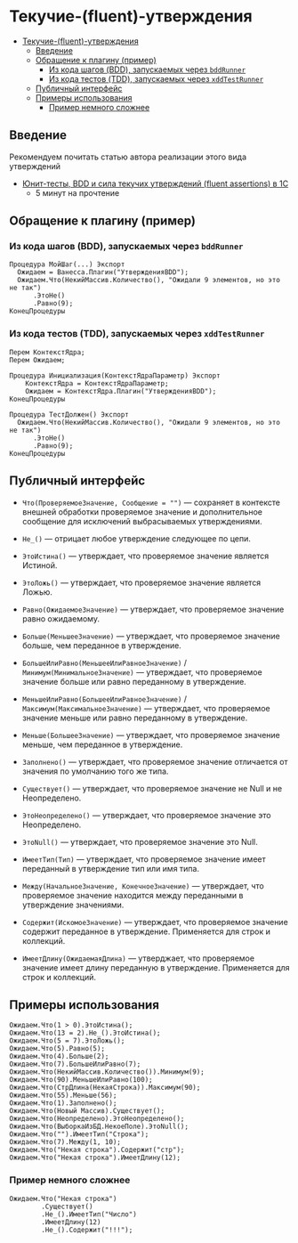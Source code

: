<a id="markdown-текучие-fluent-утверждения" name="текучие-fluent-утверждения"></a>
# Текучие-(fluent)-утверждения

<!-- TOC -->

- [Текучие-(fluent)-утверждения](#текучие-fluent-утверждения)
    - [Введение](#введение)
    - [Обращение к плагину (пример)](#обращение-к-плагину-пример)
        - [Из кода шагов (BDD), запускаемых через `bddRunner`](#из-кода-шагов-bdd-запускаемых-через-bddrunner)
        - [Из кода тестов (TDD), запускаемых через `xddTestRunner`](#из-кода-тестов-tdd-запускаемых-через-xddtestrunner)
    - [Публичный интерфейс](#публичный-интерфейс)
    - [Примеры использования](#примеры-использования)
        - [Пример немного сложнее](#пример-немного-сложнее)

<!-- /TOC -->

<a id="markdown-введение" name="введение"></a>
## Введение

Рекомендуем почитать статью автора реализации этого вида утверждений
- [Юнит-тесты, BDD и сила текучих утверждений (fluent assertions) в 1С](http://habrahabr.ru/post/260013/)
  - 5 минут на прочтение

<a id="markdown-обращение-к-плагину-пример" name="обращение-к-плагину-пример"></a>
## Обращение к плагину (пример)

<a id="markdown-из-кода-шагов-bdd-запускаемых-через-bddrunner" name="из-кода-шагов-bdd-запускаемых-через-bddrunner"></a>
### Из кода шагов (BDD), запускаемых через `bddRunner`

```bsl
Процедура МойШаг(...) Экспорт
  Ожидаем = Ванесса.Плагин("УтвержденияBDD");
  Ожидаем.Что(НекийМассив.Количество(), "Ожидали 9 элементов, но это не так")
      .ЭтоНе()
      .Равно(9);
КонецПроцедуры
```

<a id="markdown-из-кода-тестов-tdd-запускаемых-через-xddtestrunner" name="из-кода-тестов-tdd-запускаемых-через-xddtestrunner"></a>
### Из кода тестов (TDD), запускаемых через `xddTestRunner`

```bsl
Перем КонтекстЯдра;
Перем Ожидаем;

Процедура Инициализация(КонтекстЯдраПараметр) Экспорт
	КонтекстЯдра = КонтекстЯдраПараметр;
	Ожидаем = КонтекстЯдра.Плагин("УтвержденияBDD");
КонецПроцедуры

Процедура ТестДолжен() Экспорт
  Ожидаем.Что(НекийМассив.Количество(), "Ожидали 9 элементов, но это не так")
      .ЭтоНе()
      .Равно(9);
КонецПроцедуры
```

<a id="markdown-публичный-интерфейс" name="публичный-интерфейс"></a>
## Публичный интерфейс

- `Что(ПроверяемоеЗначение, Сообщение = "")` — сохраняет в контексте внешней обработки проверяемое значение и дополнительное сообщение для исключений выбрасываемых утверждениями.

- `Не_()` — отрицает любое утверждение следующее по цепи.

- `ЭтоИстина()` — утверждает, что проверяемое значение является Истиной.

- `ЭтоЛожь()` — утверждает, что проверяемое значение является Ложью.

- `Равно(ОжидаемоеЗначение)` — утверждает, что проверяемое значение равно ожидаемому.

- `Больше(МеньшееЗначение)` — утверждает, что проверяемое значение больше, чем переданное в утверждение.

- `БольшеИлиРавно(МеньшееИлиРавноеЗначение)` / `Минимум(МинимальноеЗначение)` — утверждает, что проверяемое значение больше или равно переданному в утверждение.

- `МеньшеИлиРавно(БольшееИлиРавноеЗначение)` / `Максимум(МаксимальноеЗначение)` — утверждает, что проверяемое значение меньше или равно переданному в утверждение.

- `Меньше(БольшееЗначение)` — утверждает, что проверяемое значение меньше, чем переданное в утверждение.

- `Заполнено()` — утверждает, что проверяемое значение отличается от значения по умолчанию того же типа.

- `Существует()` — утверждает, что проверяемое значение не Null и не Неопределено.

- `ЭтоНеопределено()` — утверждает, что проверяемое значение это Неопределено.

- `ЭтоNull()` — утверждает, что проверяемое значение это Null.

- `ИмеетТип(Тип)` — утверждает, что проверяемое значение имеет переданный в утверждение тип или имя типа.

- `Между(НачальноеЗначение, КонечноеЗначение)` — утверждает, что проверяемое значение находится между переданными в утверждение значениями.

- `Содержит(ИскомоеЗначение)` — утверждает, что проверяемое значение содержит переданное в утверждение. Применяется для строк и коллекций.

- `ИмеетДлину(ОжидаемаяДлина)` — утверджает, что проверяемое значение имеет длину переданную в утверждение. Применяется для строк и коллекций.

<a id="markdown-примеры-использования" name="примеры-использования"></a>
## Примеры использования

```bsl
Ожидаем.Что(1 > 0).ЭтоИстина();
Ожидаем.Что(13 = 2).Не_().ЭтоИстина();
Ожидаем.Что(5 = 7).ЭтоЛожь();
Ожидаем.Что(5).Равно(5);
Ожидаем.Что(4).Больше(2);
Ожидаем.Что(7).БольшеИлиРавно(7);
Ожидаем.Что(НекийМассив.Количество()).Минимум(9);
Ожидаем.Что(90).МеньшеИлиРавно(100);
Ожидаем.Что(СтрДлина(НекаяСтрока)).Максимум(90);
Ожидаем.Что(55).Меньше(56);
Ожидаем.Что(1).Заполнено();
Ожидаем.Что(Новый Массив).Существует();
Ожидаем.Что(Неопределено).ЭтоНеопределено();
Ожидаем.Что(ВыборкаИзБД.НекоеПоле).ЭтоNull();
Ожидаем.Что("").ИмеетТип("Строка");
Ожидаем.Что(7).Между(1, 10);
Ожидаем.Что("Некая строка").Содержит("стр");
Ожидаем.Что("Некая строка").ИмеетДлину(12);
```

<a id="markdown-пример-немного-сложнее" name="пример-немного-сложнее"></a>
### Пример немного сложнее

```bsl
Ожидаем.Что("Некая строка")
		.Существует()
		.Не_().ИмеетТип("Число")
		.ИмеетДлину(12)
		.Не_().Содержит("!!!");
```
